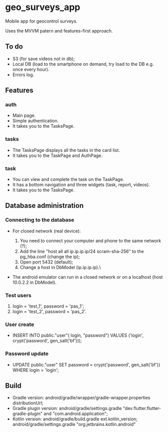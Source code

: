 # geo_surveys_app

Mobile app for geocontrol surveys.

Uses the MVVM patern and features-first approach.

## To do

- S3 (for save videos not in db);
- Local DB (load to the smartphone on demand, try load to the DB e.g. once every hour).
- Errors log.

## Features

### auth

- Main page.
- Simple authentication.
- It takes you to the TasksPage.

### tasks

- The TasksPage displays all the tasks in the card list.
- It takes you to the TaskPage and AuthPage.

### task

- You can view and complete the task on the TaskPage.
- It has a bottom navigation and three widgets (task, report, videos).
- It takes you to the TasksPage.

## Database administration

### Сonnecting to the database

- For closed network (real device):

  1.  You need to connect your computer and phone to the same network (?);
  2.  Add the line
      "host all all ip.ip.ip.ip/24 scram-sha-256"
      to the pg_hba.conf (change the ip);
  3.  Open port 5432 (default);
  4.  Change a host in DbModel (ip.ip.ip.ip).\

- The android emulator can run in a closed network or on a localhost (host 10.0.2.2 in DbModel).

### Test users

1. login = 'test_1', password = 'pas_1';
2. login = 'test_2', password = 'pas_2'.

### User create

- INSERT INTO public."user"(
  login, "password")
  VALUES ('login', crypt('password', gen_salt('bf')));

### Password update

- UPDATE public."user"
  SET password = crypt('password', gen_salt('bf'))
  WHERE login = 'login';

## Build

- Gradle version: android/gradle/wrapper/gradle-wrapper.properties distributionUrl;
- Gradle plugin version: android/gradle/settings.gradle "dev.flutter.flutter-gradle-plugin" and "com.android.application";
- Kotlin version: android/gradle/build.gradle ext.kotlin_version; android/gradle/settings.gradle "org.jetbrains.kotlin.android"
